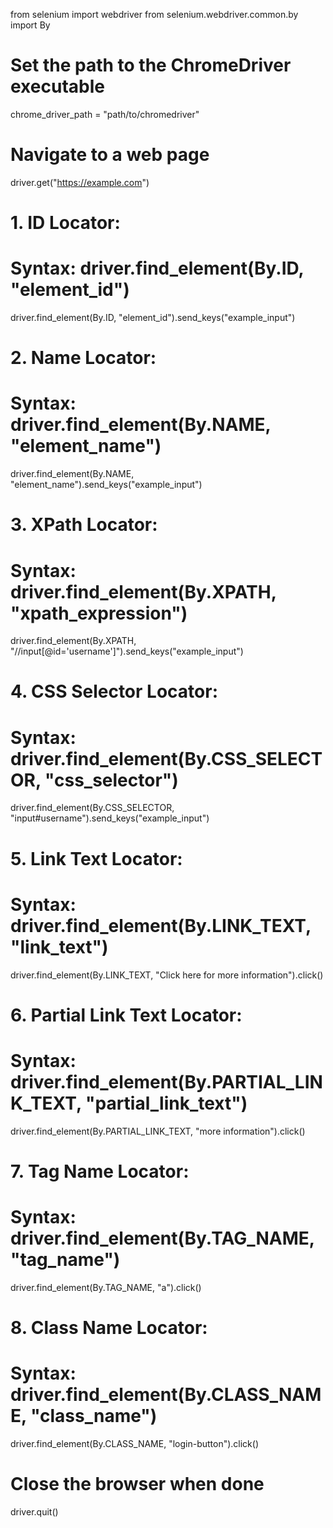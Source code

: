 from selenium import webdriver
from selenium.webdriver.common.by import By


# Set the path to the ChromeDriver executable
chrome_driver_path = "path/to/chromedriver"
# Navigate to a web page
driver.get("https://example.com")


# 1. ID Locator:
# Syntax: driver.find_element(By.ID, "element_id")
driver.find_element(By.ID, "element_id").send_keys("example_input")


# 2. Name Locator:
# Syntax: driver.find_element(By.NAME, "element_name")
driver.find_element(By.NAME, "element_name").send_keys("example_input")


# 3. XPath Locator:
# Syntax: driver.find_element(By.XPATH, "xpath_expression")
driver.find_element(By.XPATH, "//input[@id='username']").send_keys("example_input")


# 4. CSS Selector Locator:
# Syntax: driver.find_element(By.CSS_SELECTOR, "css_selector")
driver.find_element(By.CSS_SELECTOR, "input#username").send_keys("example_input")


# 5. Link Text Locator:
# Syntax: driver.find_element(By.LINK_TEXT, "link_text")
driver.find_element(By.LINK_TEXT, "Click here for more information").click()


# 6. Partial Link Text Locator:
# Syntax: driver.find_element(By.PARTIAL_LINK_TEXT, "partial_link_text")
driver.find_element(By.PARTIAL_LINK_TEXT, "more information").click()


# 7. Tag Name Locator:
# Syntax: driver.find_element(By.TAG_NAME, "tag_name")
driver.find_element(By.TAG_NAME, "a").click()


# 8. Class Name Locator:
# Syntax: driver.find_element(By.CLASS_NAME, "class_name")
driver.find_element(By.CLASS_NAME, "login-button").click()


# Close the browser when done
driver.quit()





